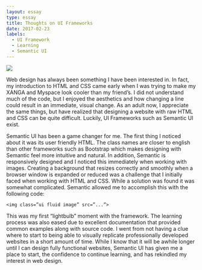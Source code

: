 ```yaml
---
layout: essay
type: essay
title: Thoughts on UI Frameworks
date: 2017-02-23
labels:
  - UI Framework
  - Learning
  - Semantic UI
---
```


<img class="ui small left floated image" src="http://semantic-ui.com/images/logo.png">
<p>Web design has always been something I have been interested in. In fact, my introduction to HTML and CSS came early when I was trying to make my XANGA and Myspace look cooler than my friend’s. I did not understand much of the code, but I enjoyed the aesthetics and how changing a line could result in an immediate, visual change. As an adult now, I appreciate the same things, but have realized that designing a website with raw HTML and CSS can be quite difficult. Luckily, UI Frameworks such as Semantic UI exist.</p> 
<p>Semantic UI has been a game changer for me. The first thing I noticed about it was its user friendly HTML. The class names are closer to english than other frameworks such as Bootstrap which makes designing with Semantic feel more intuitive and natural.  In addition, Semantic is responsively designed and I noticed this immediately when working with images. Creating a background that resizes correctly and smoothly when a browser window is expanded or reduced was a challenge that I initially faced when working with HTML and CSS. While a solution was found it was somewhat complicated. Semantic allowed me to accomplish this with the following code:</p> 
  
 `<img class=”ui fluid image” src=”...”>`
  
<p>This was my first “lightbulb” moment with the framework. The learning process was also eased due to excellent documentation that provided common examples along with source code. I went from not having a clue where to start to being able to visually replicate professionally developed websites in a short amount of time. While I know that it will be awhile longer until I can design fully functional websites, Semantic UI has given me a place to start, the confidence to continue learning, and has rekindled my interest in web design.</p> 
